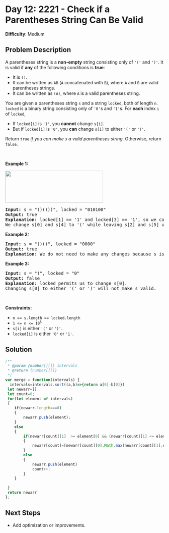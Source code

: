 
# Day 12: 2221 - Check if a Parentheses String Can Be Valid

**Difficulty**: Medium

## Problem Description
<p>A parentheses string is a <strong>non-empty</strong> string consisting only of <code>&#39;(&#39;</code> and <code>&#39;)&#39;</code>. It is valid if <strong>any</strong> of the following conditions is <strong>true</strong>:</p>

<ul>
	<li>It is <code>()</code>.</li>
	<li>It can be written as <code>AB</code> (<code>A</code> concatenated with <code>B</code>), where <code>A</code> and <code>B</code> are valid parentheses strings.</li>
	<li>It can be written as <code>(A)</code>, where <code>A</code> is a valid parentheses string.</li>
</ul>

<p>You are given a parentheses string <code>s</code> and a string <code>locked</code>, both of length <code>n</code>. <code>locked</code> is a binary string consisting only of <code>&#39;0&#39;</code>s and <code>&#39;1&#39;</code>s. For <strong>each</strong> index <code>i</code> of <code>locked</code>,</p>

<ul>
	<li>If <code>locked[i]</code> is <code>&#39;1&#39;</code>, you <strong>cannot</strong> change <code>s[i]</code>.</li>
	<li>But if <code>locked[i]</code> is <code>&#39;0&#39;</code>, you <strong>can</strong> change <code>s[i]</code> to either <code>&#39;(&#39;</code> or <code>&#39;)&#39;</code>.</li>
</ul>

<p>Return <code>true</code> <em>if you can make <code>s</code> a valid parentheses string</em>. Otherwise, return <code>false</code>.</p>

<p>&nbsp;</p>
<p><strong class="example">Example 1:</strong></p>
<img alt="" src="https://assets.leetcode.com/uploads/2021/11/06/eg1.png" style="width: 311px; height: 101px;" />
<pre>
<strong>Input:</strong> s = &quot;))()))&quot;, locked = &quot;010100&quot;
<strong>Output:</strong> true
<strong>Explanation:</strong> locked[1] == &#39;1&#39; and locked[3] == &#39;1&#39;, so we cannot change s[1] or s[3].
We change s[0] and s[4] to &#39;(&#39; while leaving s[2] and s[5] unchanged to make s valid.</pre>

<p><strong class="example">Example 2:</strong></p>

<pre>
<strong>Input:</strong> s = &quot;()()&quot;, locked = &quot;0000&quot;
<strong>Output:</strong> true
<strong>Explanation:</strong> We do not need to make any changes because s is already valid.
</pre>

<p><strong class="example">Example 3:</strong></p>

<pre>
<strong>Input:</strong> s = &quot;)&quot;, locked = &quot;0&quot;
<strong>Output:</strong> false
<strong>Explanation:</strong> locked permits us to change s[0]. 
Changing s[0] to either &#39;(&#39; or &#39;)&#39; will not make s valid.
</pre>

<p>&nbsp;</p>
<p><strong>Constraints:</strong></p>

<ul>
	<li><code>n == s.length == locked.length</code></li>
	<li><code>1 &lt;= n &lt;= 10<sup>5</sup></code></li>
	<li><code>s[i]</code> is either <code>&#39;(&#39;</code> or <code>&#39;)&#39;</code>.</li>
	<li><code>locked[i]</code> is either <code>&#39;0&#39;</code> or <code>&#39;1&#39;</code>.</li>
</ul>



## Solution
```javascript
/**
 * @param {number[][]} intervals
 * @return {number[][]}
 */
var merge = function(intervals) {
  intervals=intervals.sort((a,b)=>{return a[0]-b[0]})
 let newarr=[]
 let count=0;
 for(let element of intervals)
 {
    if(newarr.length===0)
    {
        newarr.push(element);
    }
    else
    {   
        if(newarr[count][1]  >= element[0] && (newarr[count][1] <= element[1] || newarr[count][1] >= element[1] ))
        {
            newarr[count]=[newarr[count][0],Math.max(newarr[count][1],element[1])]
        }
        else
        {
            newarr.push(element)
            count++;
        }
    }
    
 }
 return newarr
};
```


## Next Steps
- Add optimization or improvements.
